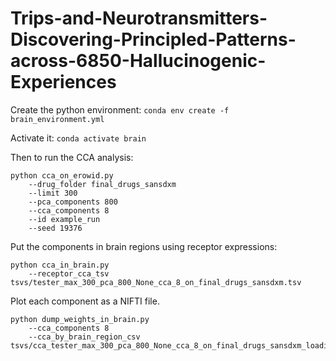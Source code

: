# Trips-and-Neurotransmitters-Discovering-Principled-Patterns-across-6850-Hallucinogenic-Experiences
Create the python environment:
`conda env create -f brain_environment.yml`

Activate it:
`conda activate brain`

Then to run the CCA analysis:

```
python cca_on_erowid.py 
    --drug_folder final_drugs_sansdxm
    --limit 300 
    --pca_components 800 
    --cca_components 8 
    --id example_run 
    --seed 19376
```
Put the components in brain regions using receptor expressions:
```
python cca_in_brain.py 
    --receptor_cca_tsv tsvs/tester_max_300_pca_800_None_cca_8_on_final_drugs_sansdxm.tsv
```
Plot each component as a NIFTI file.
```
python dump_weights_in_brain.py 
    --cca_components 8 
    --cca_by_brain_region_csv tsvs/cca_tester_max_300_pca_800_None_cca_8_on_final_drugs_sansdxm_loadings_by_brain_region_schaeffer.csv
```